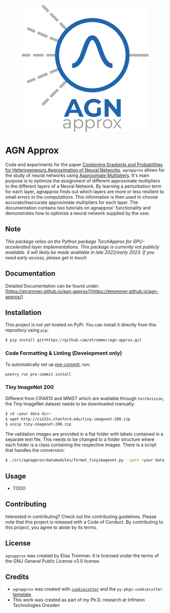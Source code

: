 <p align="center">
<img width="400" height="400" src="https://raw.githubusercontent.com/etrommer/agn-approx/main/docs/agnapprox_logo.png" alt="AGN Approx Logo">
</p>

# AGN Approx
Code and experiments for the paper [Combining Gradients and Probabilities for Heterogeneours Approximation of Neural Networks](https://arxiv.org/abs/2208.07265).
`agnapprox` allows for the study of neural networks using [Approximate Multipliers](https://en.wikipedia.org/wiki/Approximate_computing). It's main purpose is to optimize the _assignment_ of different approximate multipliers to the different layers of a Neural Network.
By learning a perturbation term for each layer, agnapprox finds out which layers are more or less resilient to small errors in the computations. This information is then used to choose accurate/inaccurate approximate multipliers for each layer.
The documentation contains two tutorials on agnapprox' functionality and demonstrates how to optimize a neural network supplied by the user.

## Note
*This package relies on the Python package TorchApprox for GPU-accelerated layer implementations. This package is currently not publicly available. It will likely be made available in late 2022/early 2023. If you need early access, please get in touch*

## Documentation
Detailed Documentation can be found under: [https://etrommer.github.io/agn-approx/](https://etrommer.github.io/agn-approx/)

## Installation
This project is not yet hosted on PyPi. You can install it directly from this repository using `pip`:
```bash
$ pip install git+https://github.com/etrommer/agn-approx.git
```
### Code Formatting & Linting (Development only)
To automatically set up [pre-commit](https://pre-commit.com/), run:
```bash
poetry run pre-commit install
```
### Tiny ImageNet 200
Different from CIFAR10 and MNIST which are available through `torchvision`, the Tiny ImageNet dataset needs to be downloaded manually:
```bash
$ cd <your data dir>
$ wget http://cs231n.stanford.edu/tiny-imagenet-200.zip
$ unzip tiny-imagenet-200.zip
```
The validation images are provided in a flat folder with labels contained in a separate text file. This needs to be changed to a folder structure where each folder is a class containing the respective images. There is a script that handles the conversion:
```bash
$ ./src/agnapprox/datamodules/format_tinyimagenet.py --path <your data dir>/tiny-imagenet-200
```

## Usage

- TODO

## Contributing

Interested in contributing? Check out the contributing guidelines. Please note that this project is released with a Code of Conduct. By contributing to this project, you agree to abide by its terms.

## License

`agnapprox` was created by Elias Trommer. It is licensed under the terms of the GNU General Public License v3.0 license.

## Credits
- `agnapprox` was created with [`cookiecutter`](https://cookiecutter.readthedocs.io/en/latest/) and the `py-pkgs-cookiecutter` [template](https://github.com/py-pkgs/py-pkgs-cookiecutter).
- This work was created as part of my Ph.D. research at Infineon Technologies Dresden
